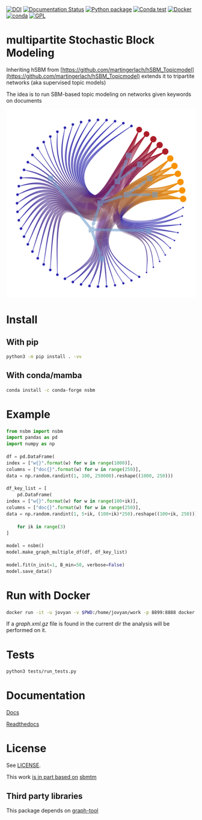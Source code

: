 [![DOI](https://zenodo.org/badge/333831359.svg)](https://zenodo.org/badge/latestdoi/333831359)
[![Documentation Status](https://readthedocs.org/projects/trisbm/badge/?version=latest)](https://trisbm.readthedocs.io/en/latest/?badge=latest)
[![Python package](https://github.com/fvalle1/trisbm/actions/workflows/python-package.yml/badge.svg)](https://github.com/fvalle1/trisbm/actions/workflows/python-package.yml)
[![Conda test](https://github.com/fvalle1/nsbm/actions/workflows/miniconda.yml/badge.svg)](https://github.com/fvalle1/nsbm/actions/workflows/miniconda.yml)
[![Docker](https://github.com/fvalle1/trisbm/actions/workflows/docker.yml/badge.svg)](https://github.com/fvalle1/trisbm/actions/workflows/docker.yml)
[![conda](https://anaconda.org/conda-forge/nsbm/badges/installer/conda.svg)](https://anaconda.org/conda-forge/nsbm)
[![GPL](https://anaconda.org/conda-forge/nsbm/badges/license.svg
)](LICENSE)

# multipartite Stochastic Block Modeling

Inheriting hSBM from [https://github.com/martingerlach/hSBM_Topicmodel](https://github.com/martingerlach/hSBM_Topicmodel) extends it to tripartite networks (aka supervised topic models)

The idea is to run SBM-based topic modeling on networks given keywords on documents

![network](network.png)

# Install
## With pip
```bash
python3 -m pip install . -vv
```


## With conda/mamba

```bash
conda install -c conda-forge nsbm
```


# Example
```python
from nsbm import nsbm
import pandas as pd
import numpy as np

df = pd.DataFrame(
index = ["w{}".format(w) for w in range(1000)],
columns = ["doc{}".format(w) for w in range(250)],
data = np.random.randint(1, 100, 250000).reshape((1000, 250)))

df_key_list = [
    pd.DataFrame(
index = ["w{}".format(w) for w in range(100+ik)],
columns = ["doc{}".format(w) for w in range(250)],
data = np.random.randint(1, 5+ik, (100+ik)*250).reshape((100+ik, 250)))
    
    for ik in range(3)
]

model = nsbm()
model.make_graph_multiple_df(df, df_key_list)

model.fit(n_init=1, B_min=50, verbose=False)
model.save_data()
```


# Run with Docker

```bash
docker run -it -u jovyan -v $PWD:/home/jovyan/work -p 8899:8888 docker.pkg.github.com/fvalle1/trisbm/trisbm:latest
```

If a *graph.xml.gz* file is found in the current dir the analysis will be performed on it.

# Tests

```bash
python3 tests/run_tests.py
```

# Documentation

[Docs](https://fvalle1.github.io/nsbm/)

[Readthedocs](https://trisbm.readthedocs.io/en/latest/index.html)

# License

See [LICENSE](LICENSE).

This work [is in part based on](https://www.gnu.org/licenses/gpl-faq.en.html#WhyDoesTheGPLPermitUsersToPublishTheirModifiedVersions) [sbmtm](https://github.com/martingerlach/hSBM_Topicmodel)

## Third party libraries

This package depends on [graph-tool](https://graph-tool.skewed.de)
